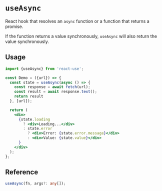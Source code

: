 # `useAsync`

React hook that resolves an `async` function or a function that returns
a promise. 

If the function returns a value synchronously, `useAsync` will also return the value synchronously.

## Usage

```jsx
import {useAsync} from 'react-use';

const Demo = ({url}) => {
  const state = useAsync(async () => {
    const response = await fetch(url);
    const result = await response.text();
    return result
  }, [url]);

  return (
    <div>
      {state.loading
        ? <div>Loading...</div>
        : state.error
          ? <div>Error: {state.error.message}</div>
          : <div>Value: {state.value}</div>
      }
    </div>
  );
};
```

## Reference

```ts
useAsync(fn, args?: any[]);
```
